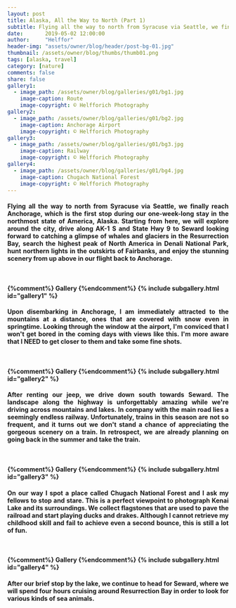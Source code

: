 ```yaml
---
layout: post
title: Alaska, All the Way to North (Part 1)
subtitle: Flying all the way to north from Syracuse via Seattle, we finally reach Anchorage, which is the first stop during our one-week-long stay in the northmost state of America, Alaska. Starting from here, we will explore around the city, drive along AK-1 S and State Hwy 9 to Seward looking forward to catching...
date:       2019-05-02 12:00:00
author:     "Helffor"
header-img: "assets/owner/blog/header/post-bg-01.jpg"
thumbnail: /assets/owner/blog/thumbs/thumb01.png
tags: [alaska, travel]
category: [nature]
comments: false
share: false
gallery1: 
  - image_path: /assets/owner/blog/galleries/g01/bg1.jpg
    image-caption: Route
    image-copyright: © Helfforich Photography
gallery2: 
  - image_path: /assets/owner/blog/galleries/g01/bg2.jpg
    image-caption: Anchorage Airport
    image-copyright: © Helfforich Photography
gallery3: 
  - image_path: /assets/owner/blog/galleries/g01/bg3.jpg
    image-caption: Railway
    image-copyright: © Helfforich Photography
gallery4: 
  - image_path: /assets/owner/blog/galleries/g01/bg4.jpg
    image-caption: Chugach National Forest
    image-copyright: © Helfforich Photography
---
```


<h4><p style='text-align: justify;'>
Flying all the way to north from Syracuse via Seattle, we finally reach Anchorage, which is the first stop during our one-week-long stay in the northmost state of America, Alaska. Starting from here, we will explore around the city, drive along AK-1 S and State Hwy 9 to Seward looking forward to catching a glimpse of whales and glaciers in the Resurrection Bay, search the highest peak of North America in Denali National Park, hunt northern lights in the outskirts of Fairbanks, and enjoy the stunning scenery from up above in our flight back to Anchorage.
</p><h4>
<br>

{%comment%} Gallery {%endcomment%}
{% include subgallery.html id="gallery1" %}


<h4><p style='text-align: justify;'>
Upon disembarking in Anchorage, I am immediately attracted to the mountains at a distance, ones that are covered with snow even in springtime. Looking through the window at the airport, I'm conviced that I won't get bored in the coming days with views like this. I'm more aware that I NEED to get closer to them and take some fine shots.
</p><h4>
<br>

{%comment%} Gallery {%endcomment%}
{% include subgallery.html id="gallery2" %}
<!-- end of GALLERY __ -->


<h4><p style='text-align: justify;'>
After renting our jeep, we drive down south towards Seward. The landscape along the highway is unforgettably amazing while we're driving across mountains and lakes. In company with the main road lies a seemingly endless railway. Unfortunately, trains in this season are not so frequent, and it turns out we don't stand a chance of appreciating the gorgeous scenery on a train. In retrospect, we are already planning on going back in the summer and take the train.
</p><h4>
<br>

{%comment%} Gallery {%endcomment%}
{% include subgallery.html id="gallery3" %}
<!-- end of GALLERY __ -->


<h4><p style='text-align: justify;'>
On our way I spot a place called Chugach National Forest and I ask my fellows to stop and stare. This is a perfect viewpoint to photograph Kenai Lake and its surroundings. We collect flagstones that are used to pave the railroad and start playing ducks and drakes. Although I cannot retrieve my childhood skill and fail to achieve even a second bounce, this is still a lot of fun.
</p><h4>
<br>

{%comment%} Gallery {%endcomment%}
{% include subgallery.html id="gallery4" %}
<!-- end of GALLERY __ -->


<h4><p style='text-align: justify;'>
After our brief stop by the lake, we continue to head for Seward, where we will spend four hours cruising around Resurrection Bay in order to look for various kinds of sea animals.
</p><h4>








		
